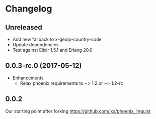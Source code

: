 # Changelog

## Unreleased

* Add new fallback to x-geoip-country-code
* Update dependencies
* Test against Elixir 1.5.1 and Erlang 20.0

## 0.0.3-rc.0 (2017-05-12)

* Enhancements
  * Relax phoenix requirements to ~> 1.2 or ~> 1.2-rc

## 0.0.2

Our starting point after forking https://github.com/jxs/phoenix_linguist
